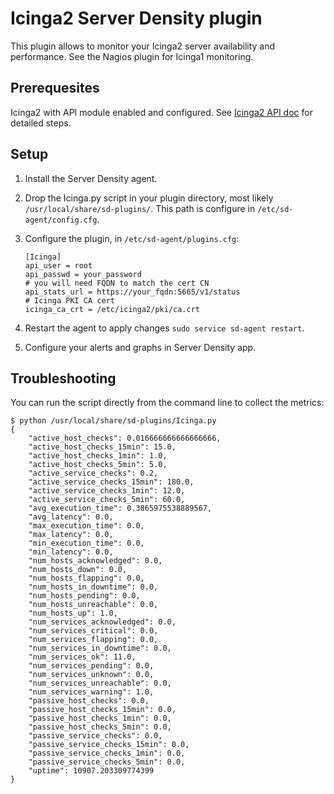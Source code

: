 Icinga2 Server Density plugin
=============================

This plugin allows to monitor your Icinga2 server availability and performance.
See the Nagios plugin for Icinga1 monitoring.

Prerequesites
-------------
Icinga2 with API module enabled and configured. See [Icinga2 API doc](http://docs.icinga.org/icinga2/snapshot/doc/module/icinga2/chapter/icinga2-api) for detailed steps.

Setup
-----

1. Install the Server Density agent.
2. Drop the Icinga.py script in your plugin directory, most likely `/usr/local/share/sd-plugins/`. This path is configure in `/etc/sd-agent/config.cfg`.
2. Configure the plugin, in `/etc/sd-agent/plugins.cfg`:

    ```
    [Icinga]
    api_user = root
    api_passwd = your_password
    # you will need FQDN to match the cert CN 
    api_stats_url = https://your_fqdn:5665/v1/status
    # Icinga PKI CA cert
    icinga_ca_crt = /etc/icinga2/pki/ca.crt
    ```
6. Restart the agent to apply changes `sudo service sd-agent restart`.
7. Configure your alerts and graphs in Server Density app.

Troubleshooting
---------------

You can run the script directly from the command line to collect the metrics:

```
$ python /usr/local/share/sd-plugins/Icinga.py
{
    "active_host_checks": 0.016666666666666666, 
    "active_host_checks_15min": 15.0, 
    "active_host_checks_1min": 1.0, 
    "active_host_checks_5min": 5.0, 
    "active_service_checks": 0.2, 
    "active_service_checks_15min": 180.0, 
    "active_service_checks_1min": 12.0, 
    "active_service_checks_5min": 60.0, 
    "avg_execution_time": 0.3865975538889567, 
    "avg_latency": 0.0, 
    "max_execution_time": 0.0, 
    "max_latency": 0.0, 
    "min_execution_time": 0.0, 
    "min_latency": 0.0, 
    "num_hosts_acknowledged": 0.0, 
    "num_hosts_down": 0.0, 
    "num_hosts_flapping": 0.0, 
    "num_hosts_in_downtime": 0.0, 
    "num_hosts_pending": 0.0, 
    "num_hosts_unreachable": 0.0, 
    "num_hosts_up": 1.0, 
    "num_services_acknowledged": 0.0, 
    "num_services_critical": 0.0, 
    "num_services_flapping": 0.0, 
    "num_services_in_downtime": 0.0, 
    "num_services_ok": 11.0, 
    "num_services_pending": 0.0, 
    "num_services_unknown": 0.0, 
    "num_services_unreachable": 0.0, 
    "num_services_warning": 1.0, 
    "passive_host_checks": 0.0, 
    "passive_host_checks_15min": 0.0, 
    "passive_host_checks_1min": 0.0, 
    "passive_host_checks_5min": 0.0, 
    "passive_service_checks": 0.0, 
    "passive_service_checks_15min": 0.0, 
    "passive_service_checks_1min": 0.0, 
    "passive_service_checks_5min": 0.0, 
    "uptime": 10907.203309774399
}
```
